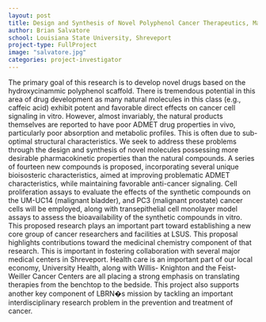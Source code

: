 ```yaml
---
layout: post
title: Design and Synthesis of Novel Polyphenol Cancer Therapeutics, Maximizing ADMET Properties and the Regulation of Cell-Signaling Cross-Talk
author: Brian Salvatore
school: Louisiana State University, Shreveport
project-type: FullProject
image: "salvatore.jpg"
categories: project-investigator
---
```



<p>The primary goal of this research is to develop novel drugs based on the hydroxycinammic polyphenol scaffold. There is tremendous potential in this area of drug development as many natural molecules in this class (e.g., caffeic acid) exhibit potent and favorable direct effects on cancer cell signaling in vitro. However, almost invariably, the natural products themselves are reported to have poor ADMET drug properties in vivo, particularly poor absorption and metabolic profiles. This is often due to sub-optimal structural characteristics. We seek to address these problems through the design and synthesis of novel molecules possessing more desirable pharmacokinetic properties than the natural compounds. A series of fourteen new compounds is proposed, incorporating several unique bioisosteric characteristics, aimed at improving problematic ADMET characteristics, while maintaining favorable anti-cancer signaling. Cell proliferation assays to evaluate the effects of the synthetic compounds on the UM-UC14 (malignant bladder), and PC3 (malignant prostate) cancer cells will be employed, along with transepithelial cell monolayer model assays to assess the bioavailability of the synthetic compounds in vitro. This proposed research plays an important part toward establishing a new core group of cancer researchers and facilities at LSUS. This proposal highlights contributions toward the medicinal chemistry component of that research. This is important in fostering collaboration with several major medical centers in Shreveport. Health care is an important part of our local economy, University Health, along with Willis- Knighton and the Feist-Weiller Cancer Centers are all placing a strong emphasis on translating therapies from the benchtop to the bedside. This project also supports another key component of LBRN�s mission by tackling an important interdisciplinary research problem in the prevention and treatment of cancer.
</p>
